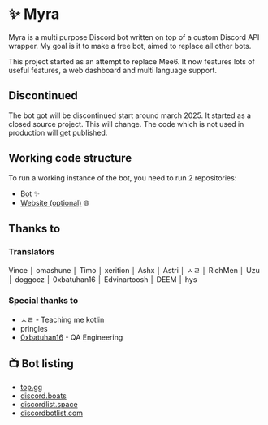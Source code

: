 # ✨ Myra
Myra is a multi purpose Discord bot written on top of a custom Discord API wrapper. My goal is it to make a free bot, aimed to replace all other bots.

This project started as an attempt to replace Mee6. It now features lots of useful features, a web dashboard and multi language support.

## Discontinued
The bot got will be discontinued start around march 2025. It started as a closed source project. This will change. The code which is not used in production will get published.

## Working code structure
To run a working instance of the bot, you need to run 2 repositories:
* [Bot](https://github.com/MyraBot/Myra) ✨
* [Website (optional)](https://github.com/MyraBot/website-v3/tree/redesign) 🌐

## Thanks to
### Translators
Vince │ omashune │ Timo │ xerition │ Ashx │ Astri │ ㅅㄹ │ RichMen │ Uzu │ doggocz │ 0xbatuhan16 │ Edvinartoosh │ DEEM │ hys

### Special thanks to
* ㅅㄹ - Teaching me kotlin
* pringles
* [0xbatuhan16](https://twitter.com/0xbatuhan16) - QA Engineering

## 📺 Bot listing
* [top.gg](https://top.gg/bot/718444709445632122)
* [discord.boats](https://discord.boats/bot/718444709445632122)
* [discordlist.space](https://discordlist.space/bot/718444709445632122)
* [discordbotlist.com](https://discordbotlist.com/bots/myra)
